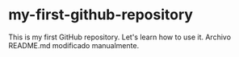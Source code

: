 # my-first-github-repository
This is my first GitHub repository. Let's learn how to use it.
Archivo README.md modificado manualmente.
